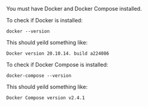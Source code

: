 You must have Docker and Docker Compose installed.

To check if Docker is installed:

```
docker --version
```

This should yeild something like:

```
Docker version 20.10.14. build a224086
```

To check if Docker Compose is installed:

```
docker-compose --version
```

This should yeild something like:

```
Docker Compose version v2.4.1
```
